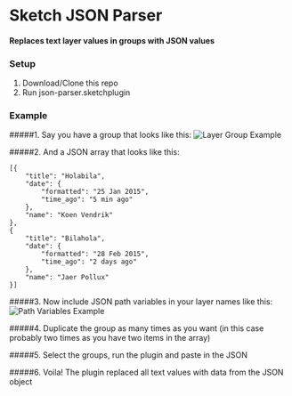 Sketch JSON Parser
=================
#### Replaces text layer values in groups with JSON values

### Setup
1. Download/Clone this repo
2. Run json-parser.sketchplugin

### Example
#####1. Say you have a group that looks like this:
![Layer Group Example](http://i.imgur.com/6h3fQYj.png)

#####2. And a JSON array that looks like this:
```
[{
    "title": "Holabila",
    "date": {
        "formatted": "25 Jan 2015",
        "time_ago": "5 min ago"
    },
    "name": "Koen Vendrik"
},
{
    "title": "Bilahola",
    "date": {
        "formatted": "28 Feb 2015",
        "time_ago": "2 days ago"
    },
    "name": "Jaer Pollux"
}]
```

#####3. Now include JSON path variables in your layer names like this:
![Path Variables Example](http://i.imgur.com/IBZMRic.png)

#####4. Duplicate the group as many times as you want
(in this case probably two times as you have two items in the array)

#####5. Select the groups, run the plugin and paste in the JSON

#####6. Voila! The plugin replaced all text values with data from the JSON object

